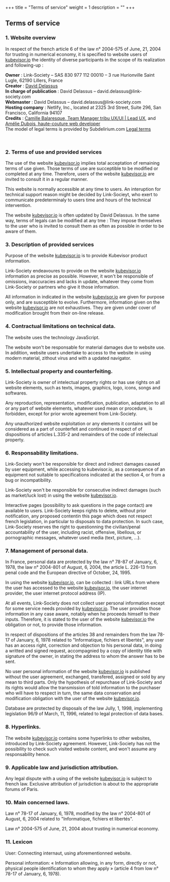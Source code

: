 +++
title = "Terms of service"
weight = 1
description = ""
+++

<!--
French translation :

<strong>La seule contrepartie à l'utilisation de ces mentions légales, est l'engagement total à laisser le lien crédit subdelirium sur cette page de mentions légales.</strong><br />
Vos mentions légales :
<h2>Informations légales</h2>
<h3>1. Présentation du site.</h3>
<p>En vertu de l'article 6 de la loi n° 2004-575 du 21 juin 2004 pour la confiance dans l'économie numérique, il est précisé aux utilisateurs du site <a href="http://kubevisor.io/">kubevisor.io</a> l'identité des différents intervenants dans le cadre de sa réalisation et de son suivi :</p>
<p><strong>Propriétaire</strong> : Link-Society – SAS 830 977 112 00010 – 3 rue Hurionville Saint Lugle, 62190 Lillers, France<br />
<strong>Créateur</strong>  : <a href="https://link-society.com">David Delassus</a><br />
<strong>Responsable publication</strong> : David Delassus – david.delassus@link-society.com<br />
Le responsable publication est une personne physique ou une personne morale.<br />
<strong>Webmaster</strong> : David Delassus – david.delassus@link-society.com<br />
<strong>Hébergeur</strong> : Netlify, Inc., located at 2325 3rd Street, Suite 296, San Francisco, California 94107<br />
Crédits : Camille Balaresque, Team Manager tribu UX/UI | Lead UX, cbalaresque@ineat.fr
Amélie Dubois, DÉVELOPPEUSE WEB HAUTE COUTURE, https://www.amelie-dubois.com/<br />
Le modèle de mentions légales est offert par Subdelirium.com <a target="_blank" href="https://www.subdelirium.com/generateur-de-mentions-legales/">Mentions légales</a></p>

<h3>2. Conditions générales d’utilisation du site et des services proposés.</h3>
<p>L’utilisation du site <a href="http://kubevisor.io/">kubevisor.io</a> implique l’acceptation pleine et entière des conditions générales d’utilisation ci-après décrites. Ces conditions d’utilisation sont susceptibles d’être modifiées ou complétées à tout moment, les utilisateurs du site <a href="http://kubevisor.io/">kubevisor.io</a> sont donc invités à les consulter de manière régulière.</p>
<p>Ce site est normalement accessible à tout moment aux utilisateurs. Une interruption pour raison de maintenance technique peut être toutefois décidée par Link-Society, qui s’efforcera alors de communiquer préalablement aux utilisateurs les dates et heures de l’intervention.</p>
<p>Le site <a href="http://kubevisor.io/">kubevisor.io</a> est mis à jour régulièrement par David Delassus. De la même façon, les mentions légales peuvent être modifiées à tout moment : elles s’imposent néanmoins à l’utilisateur qui est invité à s’y référer le plus souvent possible afin d’en prendre connaissance.</p>
<h3>3. Description des services fournis.</h3>
<p>Le site <a href="http://kubevisor.io/">kubevisor.io</a> a pour objet de fournir une information concernant l’ensemble des activités de la société.</p>
<p>Link-Society s’efforce de fournir sur le site <a href="http://kubevisor.io/">kubevisor.io</a> des informations aussi précises que possible. Toutefois, il ne pourra être tenue responsable des omissions, des inexactitudes et des carences dans la mise à jour, qu’elles soient de son fait ou du fait des tiers partenaires qui lui fournissent ces informations.</p>
<p>Tous les informations indiquées sur le site <a href="http://kubevisor.io/">kubevisor.io</a> sont données à titre indicatif, et sont susceptibles d’évoluer. Par ailleurs, les renseignements figurant sur le site <a href="http://kubevisor.io/">kubevisor.io</a> ne sont pas exhaustifs. Ils sont donnés sous réserve de modifications ayant été apportées depuis leur mise en ligne.</p>
<h3>4. Limitations contractuelles sur les données techniques.</h3>
<p>Le site utilise la technologie JavaScript.</p>
<p>Le site Internet ne pourra être tenu responsable de dommages matériels liés à l’utilisation du site. De plus, l’utilisateur du site s’engage à accéder au site en utilisant un matériel récent, ne contenant pas de virus et avec un navigateur de dernière génération mis-à-jour</p>
<h3>5. Propriété intellectuelle et contrefaçons.</h3>
<p>Link-Society est propriétaire des droits de propriété intellectuelle ou détient les droits d’usage sur tous les éléments accessibles sur le site, notamment les textes, images, graphismes, logo, icônes, sons, logiciels.</p>
<p>Toute reproduction, représentation, modification, publication, adaptation de tout ou partie des éléments du site, quel que soit le moyen ou le procédé utilisé, est interdite, sauf autorisation écrite préalable de : Link-Society.</p>
<p>Toute exploitation non autorisée du site ou de l’un quelconque des éléments qu’il contient sera considérée comme constitutive d’une contrefaçon et poursuivie conformément aux dispositions des articles L.335-2 et suivants du Code de Propriété Intellectuelle.</p>
<h3>6. Limitations de responsabilité.</h3>
<p>Link-Society ne pourra être tenue responsable des dommages directs et indirects causés au matériel de l’utilisateur, lors de l’accès au site kubevisor.io, et résultant soit de l’utilisation d’un matériel ne répondant pas aux spécifications indiquées au point 4, soit de l’apparition d’un bug ou d’une incompatibilité.</p>
<p>Link-Society ne pourra également être tenue responsable des dommages indirects (tels par exemple qu’une perte de marché ou perte d’une chance) consécutifs à l’utilisation du site <a href="http://kubevisor.io/">kubevisor.io</a>.</p>
<p>Des espaces interactifs (possibilité de poser des questions dans l’espace contact) sont à la disposition des utilisateurs. Link-Society se réserve le droit de supprimer, sans mise en demeure préalable, tout contenu déposé dans cet espace qui contreviendrait à la législation applicable en France, en particulier aux dispositions relatives à la protection des données. Le cas échéant, Link-Society se réserve également la possibilité de mettre en cause la responsabilité civile et/ou pénale de l’utilisateur, notamment en cas de message à caractère raciste, injurieux, diffamant, ou pornographique, quel que soit le support utilisé (texte, photographie…).</p>
<h3>7. Gestion des données personnelles.</h3>
<p>En France, les données personnelles sont notamment protégées par la loi n° 78-87 du 6 janvier 1978, la loi n° 2004-801 du 6 août 2004, l'article L. 226-13 du Code pénal et la Directive Européenne du 24 octobre 1995.</p>
<p>A l'occasion de l'utilisation du site <a href="http://kubevisor.io/">kubevisor.io</a>, peuvent êtres recueillies : l'URL des liens par l'intermédiaire desquels l'utilisateur a accédé au site <a href="http://kubevisor.io/">kubevisor.io</a>, le fournisseur d'accès de l'utilisateur, l'adresse de protocole Internet (IP) de l'utilisateur.</p>
<p> En tout état de cause Link-Society ne collecte des informations personnelles relatives à l'utilisateur que pour le besoin de certains services proposés par le site <a href="http://kubevisor.io/">kubevisor.io</a>. L'utilisateur fournit ces informations en toute connaissance de cause, notamment lorsqu'il procède par lui-même à leur saisie. Il est alors précisé à l'utilisateur du site <a href="http://kubevisor.io/">kubevisor.io</a> l’obligation ou non de fournir ces informations.</p>
<p>Conformément aux dispositions des articles 38 et suivants de la loi 78-17 du 6 janvier 1978 relative à l’informatique, aux fichiers et aux libertés, tout utilisateur dispose d’un droit d’accès, de rectification et d’opposition aux données personnelles le concernant, en effectuant sa demande écrite et signée, accompagnée d’une copie du titre d’identité avec signature du titulaire de la pièce, en précisant l’adresse à laquelle la réponse doit être envoyée.</p>
<p>Aucune information personnelle de l'utilisateur du site <a href="http://kubevisor.io/">kubevisor.io</a> n'est publiée à l'insu de l'utilisateur, échangée, transférée, cédée ou vendue sur un support quelconque à des tiers. Seule l'hypothèse du rachat de Link-Society et de ses droits permettrait la transmission des dites informations à l'éventuel acquéreur qui serait à son tour tenu de la même obligation de conservation et de modification des données vis à vis de l'utilisateur du site <a href="http://kubevisor.io/">kubevisor.io</a>.</p>
<p>Les bases de données sont protégées par les dispositions de la loi du 1er juillet 1998 transposant la directive 96/9 du 11 mars 1996 relative à la protection juridique des bases de données.</p>
<h3>8. Liens hypertextes et cookies.</h3>
<p>Le site <a href="http://kubevisor.io/">kubevisor.io</a> contient un certain nombre de liens hypertextes vers d’autres sites, mis en place avec l’autorisation de Link-Society. Cependant, Link-Society n’a pas la possibilité de vérifier le contenu des sites ainsi visités, et n’assumera en conséquence aucune responsabilité de ce fait.</p>
<p>La navigation sur le site <a href="http://kubevisor.io/">kubevisor.io</a> est susceptible de provoquer l’installation de cookie(s) sur l’ordinateur de l’utilisateur. Un cookie est un fichier de petite taille, qui ne permet pas l’identification de l’utilisateur, mais qui enregistre des informations relatives à la navigation d’un ordinateur sur un site. Les données ainsi obtenues visent à faciliter la navigation ultérieure sur le site, et ont également vocation à permettre diverses mesures de fréquentation.</p>
<p>Le refus d’installation d’un cookie peut entraîner l’impossibilité d’accéder à certains services. L’utilisateur peut toutefois configurer son ordinateur de la manière suivante, pour refuser l’installation des cookies :</p>
<p>Sous Internet Explorer : onglet outil (pictogramme en forme de rouage en haut a droite) / options internet. Cliquez sur Confidentialité et choisissez Bloquer tous les cookies. Validez sur Ok.</p>
<p>Sous Firefox : en haut de la fenêtre du navigateur, cliquez sur le bouton Firefox, puis aller dans l'onglet Options. Cliquer sur l'onglet Vie privée.
  Paramétrez les Règles de conservation sur :  utiliser les paramètres personnalisés pour l'historique. Enfin décochez-la pour  désactiver les cookies.</p>
<p>Sous Safari : Cliquez en haut à droite du navigateur sur le pictogramme de menu (symbolisé par un rouage). Sélectionnez Paramètres. Cliquez sur Afficher les paramètres avancés. Dans la section "Confidentialité", cliquez sur Paramètres de contenu. Dans la section "Cookies", vous pouvez bloquer les cookies.</p>
<p>Sous Chrome : Cliquez en haut à droite du navigateur sur le pictogramme de menu (symbolisé par trois lignes horizontales). Sélectionnez Paramètres. Cliquez sur Afficher les paramètres avancés. Dans la section "Confidentialité", cliquez sur préférences.  Dans l'onglet "Confidentialité", vous pouvez bloquer les cookies.</p>

<h3>9. Droit applicable et attribution de juridiction.</h3>
<p>Tout litige en relation avec l’utilisation du site <a href="http://kubevisor.io/">kubevisor.io</a> est soumis au droit français. Il est fait attribution exclusive de juridiction aux tribunaux compétents de Paris.</p>
<h3>10. Les principales lois concernées.</h3>
<p>Loi n° 78-17 du 6 janvier 1978, notamment modifiée par la loi n° 2004-801 du 6 août 2004 relative à l'informatique, aux fichiers et aux libertés.</p>
<p> Loi n° 2004-575 du 21 juin 2004 pour la confiance dans l'économie numérique.</p>
<h3>11. Lexique.</h3>
<p>Utilisateur : Internaute se connectant, utilisant le site susnommé.</p>
<p>Informations personnelles : « les informations qui permettent, sous quelque forme que ce soit, directement ou non, l'identification des personnes physiques auxquelles elles s'appliquent » (article 4 de la loi n° 78-17 du 6 janvier 1978).</p>
-->



<h2>Terms of service</h2>
<h3>1. Website overview</h3>
<p>In respect of the french article 6 of the law n° 2004-575 of June, 21, 2004 for trusting in numerical economy, it is specified to website users of <a href="http://kubevisor.io/">kubevisor.io</a> the identity of diverse participants in the scope of its realization and following-up :</p>
<p><strong>Owner</strong> : Link-Society – SAS 830 977 112 00010 – 3 rue Hurionville Saint Lugle, 62190 Lillers, France<br />
<strong>Creator</strong>  : <a href="https://link-society.com">David Delassus</a><br />
<strong>In charge of publication</strong> : David Delassus – david.delassus@link-society.com<br />
<strong>Webmaster</strong> : David Delassus – david.delassus@link-society.com<br />
<strong>Hosting company</strong> : Netlify, Inc., located at 2325 3rd Street, Suite 296, San Francisco, California 94107<br />
<strong>Credits</strong> : <a href="https://www.camillebalaresque.com/">Camille Balaresque, Team Manager tribu UX/UI | Lead UX</a>, and <a href="https://www.amelie-dubois.com/">Amélie Dubois, haute-couture web developer</a><br />
The model of legal terms is provided by Subdelirium.com <a target="_blank" href="https://www.subdelirium.com/generateur-de-mentions-legales/">Legal terms</a></p>

<br>

<h3>2. Terms of use and provided services</h3>
<p>The use of the website <a href="http://kubevisor.io/">kubevisor.io</a> implies total acceptation of remaining terms of use given. Those terms of use are succeptible to be modified or completed at any time. Therefore, users of the website <a href="http://kubevisor.io/">kubevisor.io</a> are invited to consult it in a regular manner.</p>
<p>This website is normally accessible at any time to users. An interuption for technical support reason  might be decided by Link-Socieyt, who exert to communicate predeterminaly to users time and hours of the technical intervention.</p>
<p>The website <a href="http://kubevisor.io/">kubevisor.io</a> is often updated by David Delassus. In the same way, terms of legals can be modified at any tme : They impose themselves to the user who is invited to consult them as often as possible in order to be aware of them.</p>
<h3>3. Description of provided services</h3>
<p>Purpose of the website <a href="http://kubevisor.io/">kubevisor.io</a> is to provide Kubevisor product information.</p>
<p>Link-Society endeavoures to provide on the website <a href="http://kubevisor.io/">kubevisor.io</a> information as precise as possible. However, it won't be responsible of omissions, inaccuracies and lacks in update, whatever they come from Link-Society or partners who give it those information.</p>
<p>All information in indicated in the website <a href="http://kubevisor.io/">kubevisor.io</a> are given for purpose only, and are susceptible to evolve. Furthermore, information given on the website <a href="http://kubevisor.io/">kubevisor.io</a> are not exhaustives. They are given under cover of modification brought from their on-line release.</p>
<h3>4. Contractual limitations on technical data.</h3>
<p>The website uses the technology JavaScript.</p>
<p>The website won't be responsable for material damages due to website use. In addition, website users undertake to access to the website in using modern material, zithout virus and with a updated navigator.</p>
<h3>5. Intellectual property and counterfeiting.</h3>
<p>Link-Society is owner of intelectual property rights or has use rights on all website elements, such as texts, images, graphics, logo, icons, songs and softwares.</p>
<p>Any reproduction, representation, modification, publication, adaptation to all or any part of website elements, whatever used mean or procedure, is forbidden, except for prior wrote agreement from Link-Society.</p>
<p>Any unauthorized website exploitation or any elements it contains will be considered as a part of counterfeit and continued in respect of of dispositions of articles L.335-2 and remainders of the code of intelectual property.</p>
<h3>6. Responsability limitations.</h3>
<p>Link-Society won't be responsible for direct and indirect damages caused by user equipment, while accessing to kubevisor.io, as a consequence of an equipment not suitable to specifications indicated at the section 4, or from a bug or incompatibility.</p>
<p>Link-Society won't be responsible for consecutive indirect damages (such as market/luck lost) in using the website <a href="http://kubevisor.io/">kubevisor.io</a>.</p>
<p>Interactive pages (possibility to ask questions in the page contact) are available to users. Link-Society keeps rights to delete, without prior notification, any proposed contentin this page which does not respect french legislation, in particular to disposals to data protection. In such case, Link-Society reserves the right to questionning the civilian/penal accountability of the user, including racist, offensive, libellous, or pornographic messages, whatever used media (text, picture, ...).</p>
<h3>7. Management of personal data.</h3>
<p>In France, personal data are protected by the law n° 78-87 of January, 6, 1978, the law n° 2004-801 of August, 6, 2004, the article L. 226-13 from penal code and the European directive of October, 24, 1995.</p>
<p>In using the website <a href="http://kubevisor.io/">kubevisor.io</a>, can be collected : link URLs from where the user has accessed to the website <a href="http://kubevisor.io/">kubevisor.io</a>, the user internet provider, the user internet protocol address (IP).</p>
<p>At all events, Link-Society does not collect user personal information except for some service needs provided by <a href="http://kubevisor.io/">kubevisor.io</a>. The user provides those information in any case aware, notably when he proceeds himself to their inputs. Therefore, it is stated to the user of the website <a href="http://kubevisor.io/">kubevisor.io</a> the obligation or not, to provide those information.</p>
<p>In respect of dispositions of the articles 38 and remainders from the law 78-17 of January, 6, 1978 related to "Informatique, fichiers et libertés", any user has an access right, correction and objection to his personal data, in doing a writted and signed request, accompagnied by a copy of identity title with signature of the owner, in stating the address to whom the answer has to be sent.</p>
<p>No user personal information of the website <a href="http://kubevisor.io/">kubevisor.io</a> is published without the user agreement, exchanged, transfered, assigned or sold by any mean to third parts. Only the hypothesis of repurchase of Link-Society and its rights would allow the transmission of told information to the purchaser who will have to respect in turn, the same data conservation and modification obligation with the user of the website <a href="http://kubevisor.io/">kubevisor.io</a>.</p>
<p>Database are protected by disposals of the law Jully, 1, 1998, implementing legislation 96/9 of March, 11, 1996, related to legal protection of data bases.</p>
<h3>8. Hyperlinks.</h3>
<p>The website <a href="http://kubevisor.io/">kubevisor.io</a> contains some hyperlinks to other websites, introduced by Link-Society agreement. However, Link-Society has not the possibility to check such visited website content, and won't assume any responsability hence.</p>

<h3>9. Applicable law and jurisdiction attribution.</h3>
<p>Any legal dispute with a using of the website <a href="http://kubevisor.io/">kubevisor.io</a> is subject to french law. Exclusive attribution of jurisdiction is about to the appropriate forums of Paris.</p>
<h3>10. Main concerned laws.</h3>
<p>Law n° 78-17 of January, 6, 1978, modified by the law n° 2004-801 of August, 6, 2004 related to "Informatique, fichiers et libertés".</p>
<p>Law n° 2004-575 of June, 21, 2004 about trusting in numerical economy.</p>
<h3>11. Lexicon</h3>
<p>User: Connecting internaut, using aforementionned website.</p>
<p>Personal information: « Information allowing, in any form, directly or not, physical people identification to whom they apply » (article 4 from low n° 78-17 of January, 6, 1978).</p>
